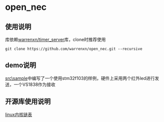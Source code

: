 # open_nec

## 使用说明  

库依赖[warrenxn/timer_server](https://github.com/warrenxn/timer_server)库，clone时推荐使用 

~~~shell
git clone https://github.com/warrenxn/open_nec.git --recursive  
~~~

## demo说明  

[src\sample](src\sample)中编写了一个使用stm32f103的样例，硬件上采用两个红外led进行发送，一个VS1838作为接收  

## 开源库使用说明  

[linux内核链表](src\list.h)